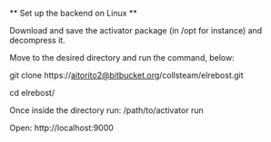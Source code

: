 ** Set up the backend on Linux **


Download and save the activator package (in /opt for instance) and decompress it.

Move to the desired directory and run the command, below:

git clone https://aitorito2@bitbucket.org/collsteam/elrebost.git

cd elrebost/

Once inside the directory run: /path/to/activator run

Open: http://localhost:9000